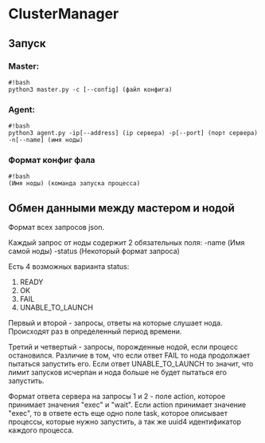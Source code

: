 # ClusterManager
## Запуск ##
### Master: ###
```
#!bash
python3 master.py -c [--config] (файл конфига)

```
### Agent: ###
```
#!bash
python3 agent.py -ip[--address] (ip сервера) -p[--port] (порт сервера) 
-n[--name] (имя ноды) 

```
### Формат конфиг фала ###

```
#!bash
(Имя ноды) (команда запуска процесса)

```
## Обмен данными между мастером и нодой ##

Формат всех запросов json.

Каждый запрос от ноды содержит 2 обязательных поля:
-name (Имя самой ноды)
-status (Некоторый формат запроса)

Есть 4 возможных варианта status:
1) READY
2) OK
3) FAIL
4) UNABLE_TO_LAUNCH

Первый и второй - запросы, ответы на которые слушает нода. Происходят раз в определенный период 
времени.

Третий и четвертый - запросы, порожденные нодой, если процесс остановился. Различие в том, что если 
ответ FAIL то нода продолжает пытаться запустить его.
Если ответ UNABLE_TO_LAUNCH то значит, что лимит запусков исчерпан и нода больше не будет пытаться его
 запустить.

Формат ответа сервера на запросы 1 и 2 - поле action, которое принимает значения "exec" и "wait".
 Если action принимает значение "exec", то в ответе есть еще одно поле task, которое описывает 
 процессы, которые нужно запустить, а так же uuid4 идентификатор каждого процесса.
